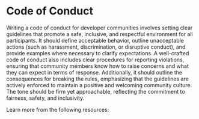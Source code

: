 # Code of Conduct

Writing a code of conduct for developer communities involves setting clear guidelines that promote a safe, inclusive, and respectful environment for all participants. It should define acceptable behavior, outline unacceptable actions (such as harassment, discrimination, or disruptive conduct), and provide examples where necessary to clarify expectations. A well-crafted code of conduct also includes clear procedures for reporting violations, ensuring that community members know how to raise concerns and what they can expect in terms of response. Additionally, it should outline the consequences for breaking the rules, emphasizing that the guidelines are actively enforced to maintain a positive and welcoming community culture. The tone should be firm yet approachable, reflecting the commitment to fairness, safety, and inclusivity.

Learn more from the following resources:


